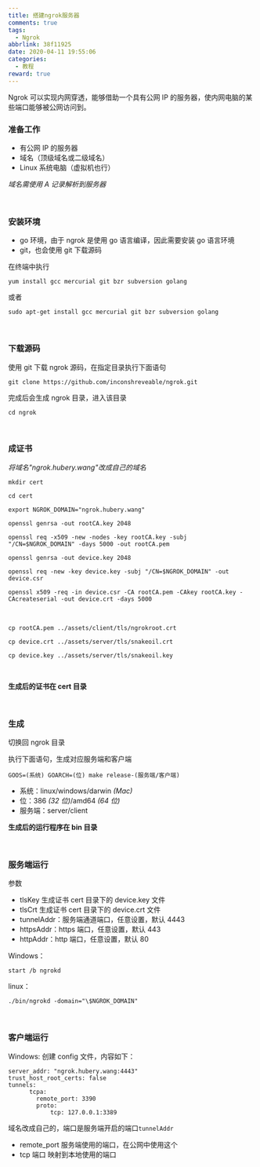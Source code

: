 ```yaml
---
title: 搭建ngrok服务器
comments: true
tags:
  - Ngrok
abbrlink: 38f11925
date: 2020-04-11 19:55:06
categories:
  - 教程
reward: true
---
```


Ngrok 可以实现内网穿透，能够借助一个具有公网 IP 的服务器，使内网电脑的某些端口能够被公网访问到。

### 准备工作

- 有公网 IP 的服务器
- 域名（顶级域名或二级域名） <!--more-->
- Linux 系统电脑（虚拟机也行）

_域名需使用 A 记录解析到服务器_

<br>

### 安装环境

- go 环境，由于 ngrok 是使用 go 语言编译，因此需要安装 go 语言环境
- git，也会使用 git 下载源码

在终端中执行

```
yum install gcc mercurial git bzr subversion golang
```

或者

```
sudo apt-get install gcc mercurial git bzr subversion golang
```

<br>

### 下载源码

使用 git 下载 ngrok 源码，在指定目录执行下面语句

```
git clone https://github.com/inconshreveable/ngrok.git
```

完成后会生成 ngrok 目录，进入该目录

```
cd ngrok
```

<br>

### 成证书

_将域名"ngrok.hubery.wang"改成自己的域名_

```
mkdir cert

cd cert

export NGROK_DOMAIN="ngrok.hubery.wang"

openssl genrsa -out rootCA.key 2048

openssl req -x509 -new -nodes -key rootCA.key -subj "/CN=$NGROK_DOMAIN" -days 5000 -out rootCA.pem

openssl genrsa -out device.key 2048

openssl req -new -key device.key -subj "/CN=$NGROK_DOMAIN" -out device.csr

openssl x509 -req -in device.csr -CA rootCA.pem -CAkey rootCA.key -CAcreateserial -out device.crt -days 5000
```

<br/>

```
cp rootCA.pem ../assets/client/tls/ngrokroot.crt

cp device.crt ../assets/server/tls/snakeoil.crt

cp device.key ../assets/server/tls/snakeoil.key
```

<br>

**生成后的证书在 cert 目录**

<br>

### 生成

切换回 ngrok 目录

执行下面语句，生成对应服务端和客户端

```
GOOS=(系统) GOARCH=(位) make release-(服务端/客户端)
```

- 系统：linux/windows/darwin _(Mac)_
- 位：386 _(32 位)_/amd64 _(64 位)_
- 服务端：server/client

**生成后的运行程序在 bin 目录**

<br>

### 服务端运行

参数

- tlsKey 生成证书 cert 目录下的 device.key 文件
- tlsCrt 生成证书 cert 目录下的 device.crt 文件
- tunnelAddr：服务端通道端口，任意设置，默认 4443
- httpsAddr：https 端口，任意设置，默认 443
- httpAddr：http 端口，任意设置，默认 80

Windows：

```
start /b ngrokd
```

linux：

```
./bin/ngrokd -domain="\$NGROK_DOMAIN"
```

<br>

### 客户端运行

Windows:
创建 config 文件，内容如下：

```
server_addr: "ngrok.hubery.wang:4443"
trust_host_root_certs: false
tunnels:
      tcpa:
        remote_port: 3390
        proto:
            tcp: 127.0.0.1:3389
```

域名改成自己的，端口是服务端开启的端口`tunnelAddr`

- remote_port 服务端使用的端口，在公网中使用这个
- tcp 端口 映射到本地使用的端口
